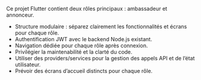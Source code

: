 <!-- Use this file to provide workspace-specific custom instructions to Copilot. For more details, visit https://code.visualstudio.com/docs/copilot/copilot-customization#_use-a-githubcopilotinstructionsmd-file -->

Ce projet Flutter contient deux rôles principaux : ambassadeur et annonceur.
- Structure modulaire : séparez clairement les fonctionnalités et écrans pour chaque rôle.
- Authentification JWT avec le backend Node.js existant.
- Navigation dédiée pour chaque rôle après connexion.
- Privilégier la maintenabilité et la clarté du code.
- Utiliser des providers/services pour la gestion des appels API et de l’état utilisateur.
- Prévoir des écrans d’accueil distincts pour chaque rôle.
